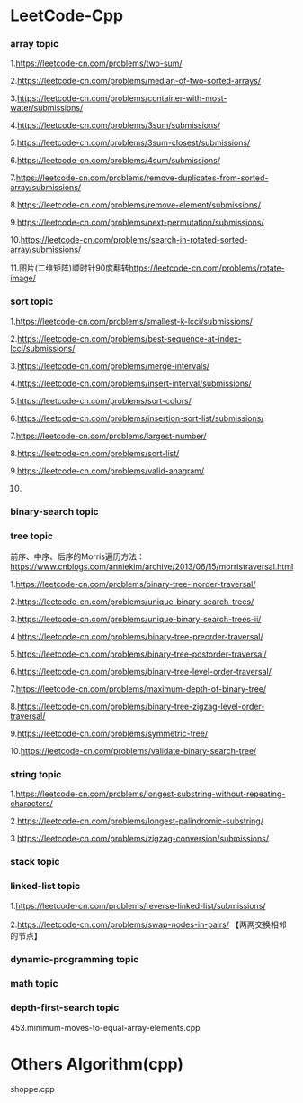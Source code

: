 # LeetCode-Cpp

### array topic
1.<https://leetcode-cn.com/problems/two-sum/>

2.<https://leetcode-cn.com/problems/median-of-two-sorted-arrays/>

3.<https://leetcode-cn.com/problems/container-with-most-water/submissions/>

4.<https://leetcode-cn.com/problems/3sum/submissions/>

5.<https://leetcode-cn.com/problems/3sum-closest/submissions/>

6.<https://leetcode-cn.com/problems/4sum/submissions/>

7.<https://leetcode-cn.com/problems/remove-duplicates-from-sorted-array/submissions/>

8.<https://leetcode-cn.com/problems/remove-element/submissions/>

9.<https://leetcode-cn.com/problems/next-permutation/submissions/>

10.<https://leetcode-cn.com/problems/search-in-rotated-sorted-array/submissions/>

11.图片(二维矩阵)顺时针90度翻转<https://leetcode-cn.com/problems/rotate-image/>


### sort topic
1.<https://leetcode-cn.com/problems/smallest-k-lcci/submissions/>

2.<https://leetcode-cn.com/problems/best-sequence-at-index-lcci/submissions/>

3.https://leetcode-cn.com/problems/merge-intervals/

4.<https://leetcode-cn.com/problems/insert-interval/submissions/>

5.<https://leetcode-cn.com/problems/sort-colors/>

6.<https://leetcode-cn.com/problems/insertion-sort-list/submissions/>

7.<https://leetcode-cn.com/problems/largest-number/>

8.<https://leetcode-cn.com/problems/sort-list/>

9.<https://leetcode-cn.com/problems/valid-anagram/>

10.

### binary-search topic


### tree topic
前序、中序、后序的Morris遍历方法：<https://www.cnblogs.com/anniekim/archive/2013/06/15/morristraversal.html>

1.<https://leetcode-cn.com/problems/binary-tree-inorder-traversal/>

2.<https://leetcode-cn.com/problems/unique-binary-search-trees/>

3.<https://leetcode-cn.com/problems/unique-binary-search-trees-ii/>

4.<https://leetcode-cn.com/problems/binary-tree-preorder-traversal/>

5.<https://leetcode-cn.com/problems/binary-tree-postorder-traversal/>

6.<https://leetcode-cn.com/problems/binary-tree-level-order-traversal/>

7.<https://leetcode-cn.com/problems/maximum-depth-of-binary-tree/>

8.<https://leetcode-cn.com/problems/binary-tree-zigzag-level-order-traversal/>

9.<https://leetcode-cn.com/problems/symmetric-tree/>

10.<https://leetcode-cn.com/problems/validate-binary-search-tree/>


### string topic
1.<https://leetcode-cn.com/problems/longest-substring-without-repeating-characters/>

2.<https://leetcode-cn.com/problems/longest-palindromic-substring/>

3.<https://leetcode-cn.com/problems/zigzag-conversion/submissions/>


### stack topic

### linked-list topic
1.<https://leetcode-cn.com/problems/reverse-linked-list/submissions/>

2.<https://leetcode-cn.com/problems/swap-nodes-in-pairs/> 【两两交换相邻的节点】

### dynamic-programming topic

### math topic

### depth-first-search topic


 453.minimum-moves-to-equal-array-elements.cpp
 
 
# Others Algorithm(cpp)
shoppe.cpp
